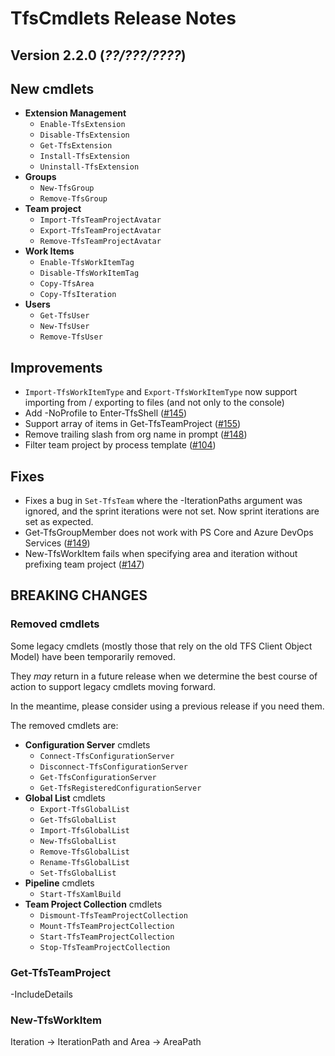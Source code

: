 # TfsCmdlets Release Notes

## Version 2.2.0 (_??/???/????_)

## New cmdlets

* **Extension Management**
  * `Enable-TfsExtension`
  * `Disable-TfsExtension`
  * `Get-TfsExtension`
  * `Install-TfsExtension`
  * `Uninstall-TfsExtension`
* **Groups**
  * `New-TfsGroup`
  * `Remove-TfsGroup`
* **Team project**
  * `Import-TfsTeamProjectAvatar`
  * `Export-TfsTeamProjectAvatar`
  * `Remove-TfsTeamProjectAvatar`
* **Work Items**
  * `Enable-TfsWorkItemTag`
  * `Disable-TfsWorkItemTag`
  * `Copy-TfsArea`
  * `Copy-TfsIteration`
* **Users**
  * `Get-TfsUser`
  * `New-TfsUser`
  * `Remove-TfsUser`

## Improvements
  
* `Import-TfsWorkItemType` and `Export-TfsWorkItemType` now support importing from / exporting to files (and not only to the console)
* Add -NoProfile to Enter-TfsShell ([#145](https://github.com/igoravl/TfsCmdlets/issues/145))
* Support array of items in Get-TfsTeamProject ([#155](https://github.com/igoravl/TfsCmdlets/issues/155))
* Remove trailing slash from org name in prompt ([#148](https://github.com/igoravl/TfsCmdlets/issues/148))
* Filter team project by process template ([#104](https://github.com/igoravl/TfsCmdlets/issues/104))

## Fixes

* Fixes a bug in `Set-TfsTeam` where the -IterationPaths argument was ignored, and the sprint iterations were not set. Now sprint iterations are set as expected.
* Get-TfsGroupMember does not work with PS Core and Azure DevOps Services ([#149](https://github.com/igoravl/TfsCmdlets/issues/149))
* New-TfsWorkItem fails when specifying area and iteration without prefixing team project ([#147](https://github.com/igoravl/TfsCmdlets/issues/147))

## BREAKING CHANGES

### Removed cmdlets

Some legacy cmdlets (mostly those that rely on the old TFS Client Object Model) have been temporarily removed.

They _may_ return in a future release when we determine the best course of action to support legacy cmdlets moving forward.

In the meantime, please consider using a previous release if you need them.

The removed cmdlets are:

* **Configuration Server** cmdlets
  * `Connect-TfsConfigurationServer`
  * `Disconnect-TfsConfigurationServer`
  * `Get-TfsConfigurationServer`
  * `Get-TfsRegisteredConfigurationServer`
* **Global List** cmdlets
  * `Export-TfsGlobalList`
  * `Get-TfsGlobalList`
  * `Import-TfsGlobalList`
  * `New-TfsGlobalList`
  * `Remove-TfsGlobalList`
  * `Rename-TfsGlobalList`
  * `Set-TfsGlobalList`
* **Pipeline** cmdlets
  * `Start-TfsXamlBuild`
* **Team Project Collection** cmdlets
  * `Dismount-TfsTeamProjectCollection`
  * `Mount-TfsTeamProjectCollection`
  * `Start-TfsTeamProjectCollection`
  * `Stop-TfsTeamProjectCollection`

### Get-TfsTeamProject

-IncludeDetails

### New-TfsWorkItem

Iteration -> IterationPath and Area -> AreaPath
